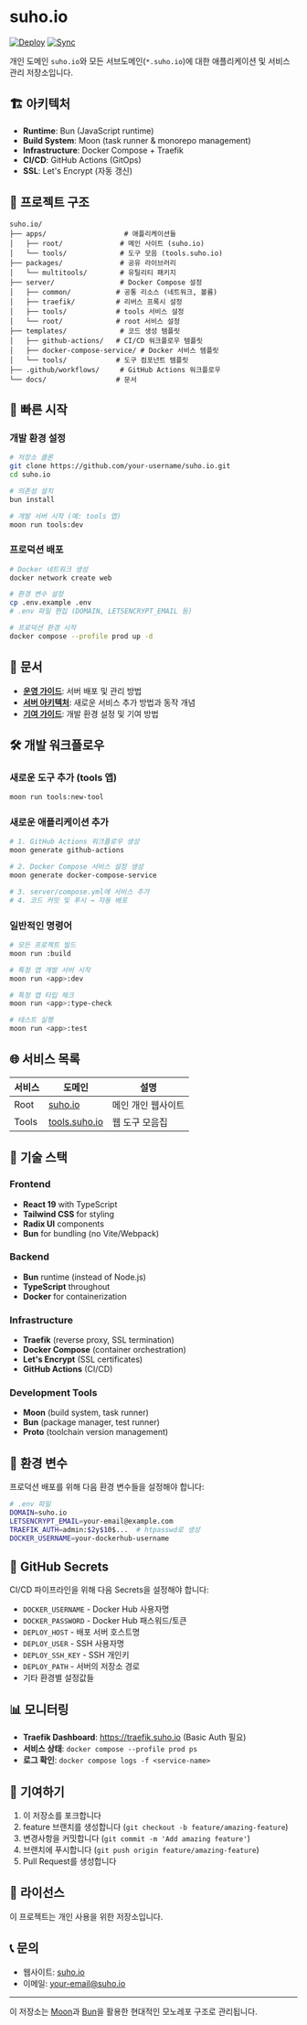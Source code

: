 # suho.io

[![Deploy](https://github.com/riemannulus/suho.io/actions/workflows/deploy-infrastructure.yml/badge.svg)](https://github.com/riemannulus/suho.io/actions/workflows/deploy-infrastructure.yml)
[![Sync](https://github.com/riemannulus/suho.io/actions/workflows/gitops-sync.yml/badge.svg)](https://github.com/riemannulus/suho.io/actions/workflows/gitops-sync.yml)

개인 도메인 `suho.io`와 모든 서브도메인(`*.suho.io`)에 대한 애플리케이션 및 서비스 관리 저장소입니다.

## 🏗️ 아키텍처

- **Runtime**: Bun (JavaScript runtime)
- **Build System**: Moon (task runner & monorepo management)
- **Infrastructure**: Docker Compose + Traefik
- **CI/CD**: GitHub Actions (GitOps)
- **SSL**: Let's Encrypt (자동 갱신)

## 📁 프로젝트 구조

```
suho.io/
├── apps/                   # 애플리케이션들
│   ├── root/              # 메인 사이트 (suho.io)
│   └── tools/             # 도구 모음 (tools.suho.io)
├── packages/              # 공유 라이브러리
│   └── multitools/        # 유틸리티 패키지
├── server/                # Docker Compose 설정
│   ├── common/           # 공통 리소스 (네트워크, 볼륨)
│   ├── traefik/          # 리버스 프록시 설정
│   ├── tools/            # tools 서비스 설정
│   └── root/             # root 서비스 설정
├── templates/             # 코드 생성 템플릿
│   ├── github-actions/   # CI/CD 워크플로우 템플릿
│   ├── docker-compose-service/ # Docker 서비스 템플릿
│   └── tools/            # 도구 컴포넌트 템플릿
├── .github/workflows/     # GitHub Actions 워크플로우
└── docs/                 # 문서
```

## 🚀 빠른 시작

### 개발 환경 설정

```bash
# 저장소 클론
git clone https://github.com/your-username/suho.io.git
cd suho.io

# 의존성 설치
bun install

# 개발 서버 시작 (예: tools 앱)
moon run tools:dev
```

### 프로덕션 배포

```bash
# Docker 네트워크 생성
docker network create web

# 환경 변수 설정
cp .env.example .env
# .env 파일 편집 (DOMAIN, LETSENCRYPT_EMAIL 등)

# 프로덕션 환경 시작
docker compose --profile prod up -d
```

## 📖 문서

- **[운영 가이드](docs/OPS.md)**: 서버 배포 및 관리 방법
- **[서버 아키텍처](docs/SERVER.md)**: 새로운 서비스 추가 방법과 동작 개념
- **[기여 가이드](CONTRIBUTING.md)**: 개발 환경 설정 및 기여 방법

## 🛠️ 개발 워크플로우

### 새로운 도구 추가 (tools 앱)
```bash
moon run tools:new-tool
```

### 새로운 애플리케이션 추가
```bash
# 1. GitHub Actions 워크플로우 생성
moon generate github-actions

# 2. Docker Compose 서비스 설정 생성
moon generate docker-compose-service

# 3. server/compose.yml에 서비스 추가
# 4. 코드 커밋 및 푸시 → 자동 배포
```

### 일반적인 명령어
```bash
# 모든 프로젝트 빌드
moon run :build

# 특정 앱 개발 서버 시작
moon run <app>:dev

# 특정 앱 타입 체크
moon run <app>:type-check

# 테스트 실행
moon run <app>:test
```

## 🌐 서비스 목록

| 서비스 | 도메인 | 설명 |
|-------|--------|------|
| Root | [suho.io](https://suho.io) | 메인 개인 웹사이트 |
| Tools | [tools.suho.io](https://tools.suho.io) | 웹 도구 모음집 |

## 🔧 기술 스택

### Frontend
- **React 19** with TypeScript
- **Tailwind CSS** for styling
- **Radix UI** components
- **Bun** for bundling (no Vite/Webpack)

### Backend
- **Bun** runtime (instead of Node.js)
- **TypeScript** throughout
- **Docker** for containerization

### Infrastructure
- **Traefik** (reverse proxy, SSL termination)
- **Docker Compose** (container orchestration)
- **Let's Encrypt** (SSL certificates)
- **GitHub Actions** (CI/CD)

### Development Tools
- **Moon** (build system, task runner)
- **Bun** (package manager, test runner)
- **Proto** (toolchain version management)

## 📝 환경 변수

프로덕션 배포를 위해 다음 환경 변수들을 설정해야 합니다:

```bash
# .env 파일
DOMAIN=suho.io
LETSENCRYPT_EMAIL=your-email@example.com
TRAEFIK_AUTH=admin:$2y$10$...  # htpasswd로 생성
DOCKER_USERNAME=your-dockerhub-username
```

## 🔐 GitHub Secrets

CI/CD 파이프라인을 위해 다음 Secrets을 설정해야 합니다:

- `DOCKER_USERNAME` - Docker Hub 사용자명
- `DOCKER_PASSWORD` - Docker Hub 패스워드/토큰
- `DEPLOY_HOST` - 배포 서버 호스트명
- `DEPLOY_USER` - SSH 사용자명
- `DEPLOY_SSH_KEY` - SSH 개인키
- `DEPLOY_PATH` - 서버의 저장소 경로
- 기타 환경별 설정값들

## 📊 모니터링

- **Traefik Dashboard**: https://traefik.suho.io (Basic Auth 필요)
- **서비스 상태**: `docker compose --profile prod ps`
- **로그 확인**: `docker compose logs -f <service-name>`

## 🤝 기여하기

1. 이 저장소를 포크합니다
2. feature 브랜치를 생성합니다 (`git checkout -b feature/amazing-feature`)
3. 변경사항을 커밋합니다 (`git commit -m 'Add amazing feature'`)
4. 브랜치에 푸시합니다 (`git push origin feature/amazing-feature`)
5. Pull Request를 생성합니다

## 📄 라이선스

이 프로젝트는 개인 사용을 위한 저장소입니다.

## 📞 문의

- 웹사이트: [suho.io](https://suho.io)
- 이메일: your-email@suho.io

---

이 저장소는 [Moon](https://moonrepo.dev/)과 [Bun](https://bun.sh/)을 활용한 현대적인 모노레포 구조로 관리됩니다.
